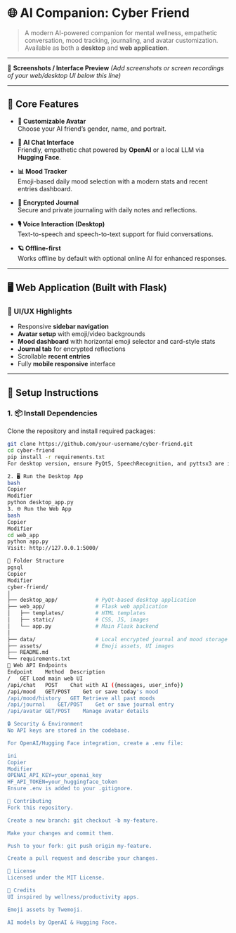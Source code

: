 # 🌐 AI Companion: Cyber Friend

> A modern AI-powered companion for mental wellness, empathetic conversation, mood tracking, journaling, and avatar customization.  
> Available as both a **desktop** and **web application**.

---

📸 **Screenshots / Interface Preview**
*(Add screenshots or screen recordings of your web/desktop UI below this line)*

---

## 🌟 Core Features

- **🧍 Customizable Avatar**  
  Choose your AI friend’s gender, name, and portrait.

- **🧠 AI Chat Interface**  
  Friendly, empathetic chat powered by **OpenAI** or a local LLM via **Hugging Face**.

- **📊 Mood Tracker**  
  Emoji-based daily mood selection with a modern stats and recent entries dashboard.

- **🔐 Encrypted Journal**  
  Secure and private journaling with daily notes and reflections.

- **🎙️ Voice Interaction (Desktop)**  
  Text-to-speech and speech-to-text support for fluid conversations.

- **🪐 Offline-first**  
  Works offline by default with optional online AI for enhanced responses.

---

## 🖥️ Web Application (Built with Flask)

### 🧭 UI/UX Highlights

- Responsive **sidebar navigation**
- **Avatar setup** with emoji/video backgrounds
- **Mood dashboard** with horizontal emoji selector and card-style stats
- **Journal tab** for encrypted reflections
- Scrollable **recent entries**
- Fully **mobile responsive** interface

---

## 🚀 Setup Instructions

### 1. 📦 Install Dependencies

Clone the repository and install required packages:

```bash
git clone https://github.com/your-username/cyber-friend.git
cd cyber-friend
pip install -r requirements.txt
For desktop version, ensure PyQt5, SpeechRecognition, and pyttsx3 are installed.

2. 🖥️ Run the Desktop App
bash
Copier
Modifier
python desktop_app.py
3. 🌐 Run the Web App
bash
Copier
Modifier
cd web_app
python app.py
Visit: http://127.0.0.1:5000/

📂 Folder Structure
pgsql
Copier
Modifier
cyber-friend/
│
├── desktop_app/            # PyQt-based desktop application
├── web_app/                # Flask web application
│   ├── templates/          # HTML templates
│   ├── static/             # CSS, JS, images
│   └── app.py              # Main Flask backend
│
├── data/                   # Local encrypted journal and mood storage
├── assets/                 # Emoji assets, UI images
├── README.md
└── requirements.txt
🧠 Web API Endpoints
Endpoint	Method	Description
/	GET	Load main web UI
/api/chat	POST	Chat with AI ({messages, user_info})
/api/mood	GET/POST	Get or save today's mood
/api/mood/history	GET	Retrieve all past moods
/api/journal	GET/POST	Get or save journal entry
/api/avatar	GET/POST	Manage avatar details

🔒 Security & Environment
No API keys are stored in the codebase.

For OpenAI/Hugging Face integration, create a .env file:

ini
Copier
Modifier
OPENAI_API_KEY=your_openai_key
HF_API_TOKEN=your_huggingface_token
Ensure .env is added to your .gitignore.

🤝 Contributing
Fork this repository.

Create a new branch: git checkout -b my-feature.

Make your changes and commit them.

Push to your fork: git push origin my-feature.

Create a pull request and describe your changes.

📜 License
Licensed under the MIT License.

🙏 Credits
UI inspired by wellness/productivity apps.

Emoji assets by Twemoji.

AI models by OpenAI & Hugging Face.

